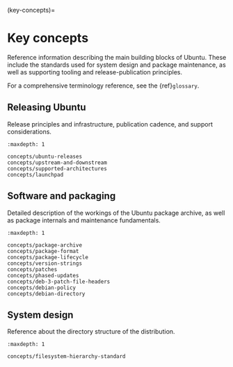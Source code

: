 (key-concepts)=
# Key concepts

Reference information describing the main building blocks of Ubuntu. These include the standards used for system design and package maintenance, as well as supporting tooling and release-publication principles.

For a comprehensive terminology reference, see the {ref}`glossary`.


## Releasing Ubuntu

Release principles and infrastructure, publication cadence, and support considerations.

```{toctree}
:maxdepth: 1

concepts/ubuntu-releases
concepts/upstream-and-downstream
concepts/supported-architectures
concepts/launchpad
```

## Software and packaging

Detailed description of the workings of the Ubuntu package archive, as well as package internals and maintenance fundamentals.

```{toctree}
:maxdepth: 1

concepts/package-archive
concepts/package-format
concepts/package-lifecycle
concepts/version-strings
concepts/patches
concepts/phased-updates
concepts/deb-3-patch-file-headers
concepts/debian-policy
concepts/debian-directory
```

## System design

Reference about the directory structure of the distribution.

```{toctree}
:maxdepth: 1

concepts/filesystem-hierarchy-standard
```
